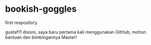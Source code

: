 # bookish-goggles
first respository

gustaf11 disisni, saya baru pertama kali menggunakan GitHub, mohon bantuan dan bimbingannya Master!

